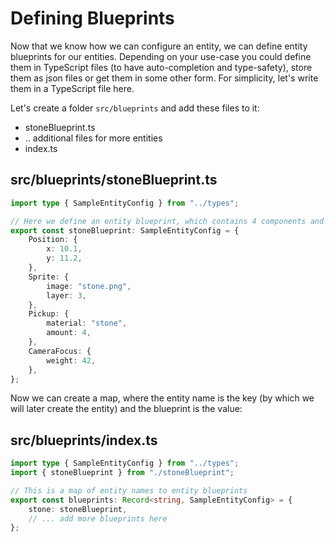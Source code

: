 # Defining Blueprints

Now that we know how we can configure an entity, we can define entity blueprints for our entities.
Depending on your use-case you could define them in TypeScript files (to have auto-completion and type-safety),
store them as json files or get them in some other form. For simplicity, let's write them in a TypeScript file here.

Let's create a folder `src/blueprints` and add these files to it:
- stoneBlueprint.ts
- .. additional files for more entities
- index.ts

## src/blueprints/stoneBlueprint.ts
```typescript
import type { SampleEntityConfig } from "../types";

// Here we define an entity blueprint, which contains 4 components and their default values
export const stoneBlueprint: SampleEntityConfig = {
    Position: {
        x: 10.1,
        y: 11.2,
    },
    Sprite: {
        image: "stone.png",
        layer: 3,
    },
    Pickup: {
        material: "stone",
        amount: 4,
    },
    CameraFocus: {
        weight: 42,
    },
};
```

Now we can create a map, where the entity name is the key (by which we will later create the entity) and the blueprint is the value:

## src/blueprints/index.ts
```typescript
import type { SampleEntityConfig } from "../types";
import { stoneBlueprint } from "./stoneBlueprint";

// This is a map of entity names to entity blueprints
export const blueprints: Record<string, SampleEntityConfig> = {
    stone: stoneBlueprint,
    // ... add more blueprints here
};
```
